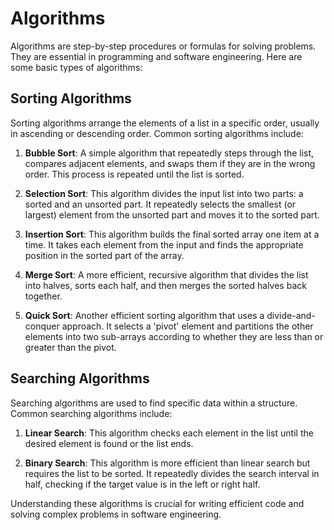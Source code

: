 # Algorithms

Algorithms are step-by-step procedures or formulas for solving problems. They are essential in programming and software engineering. Here are some basic types of algorithms:

## Sorting Algorithms

Sorting algorithms arrange the elements of a list in a specific order, usually in ascending or descending order. Common sorting algorithms include:

1. **Bubble Sort**: A simple algorithm that repeatedly steps through the list, compares adjacent elements, and swaps them if they are in the wrong order. This process is repeated until the list is sorted.

2. **Selection Sort**: This algorithm divides the input list into two parts: a sorted and an unsorted part. It repeatedly selects the smallest (or largest) element from the unsorted part and moves it to the sorted part.

3. **Insertion Sort**: This algorithm builds the final sorted array one item at a time. It takes each element from the input and finds the appropriate position in the sorted part of the array.

4. **Merge Sort**: A more efficient, recursive algorithm that divides the list into halves, sorts each half, and then merges the sorted halves back together.

5. **Quick Sort**: Another efficient sorting algorithm that uses a divide-and-conquer approach. It selects a 'pivot' element and partitions the other elements into two sub-arrays according to whether they are less than or greater than the pivot.

## Searching Algorithms

Searching algorithms are used to find specific data within a structure. Common searching algorithms include:

1. **Linear Search**: This algorithm checks each element in the list until the desired element is found or the list ends.

2. **Binary Search**: This algorithm is more efficient than linear search but requires the list to be sorted. It repeatedly divides the search interval in half, checking if the target value is in the left or right half.

Understanding these algorithms is crucial for writing efficient code and solving complex problems in software engineering.